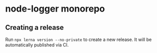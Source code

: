 # node-logger monorepo

## Creating a release

Run `npx lerna version --no-private` to create a new release. It will be automatically published via CI.

